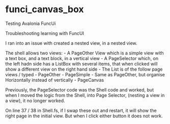 # funci_canvas_box
Testing Avalonia FuncUi

Troubleshooting learning with FuncUI

I ran into an issue with created a nested view, in a nested view.

The shell allows two views:
    - A PageOther View which is a simple view with a text box, and a text block, in a vertical view
    - A PageSelector which, on the left hadn side has a ListBox with several items, that when clicked will show a different view on the right hand side
        - The List is of the follow page views / typed
            - PageOther
            - PageSimple
                - Same as PageOther, but organise Horizontally instead of vertically
            - PageCanvas

Previously, the PageSelector code was the Shell code and worked, but when I moved the logic from the Shell, into Page Selector, (nesting a view in a view), it no longer worked.

On line 37 / 38 in Shell.fs, if I swap these out and restart, it will show the right page in the initial view. But when I click either button it does not work.


